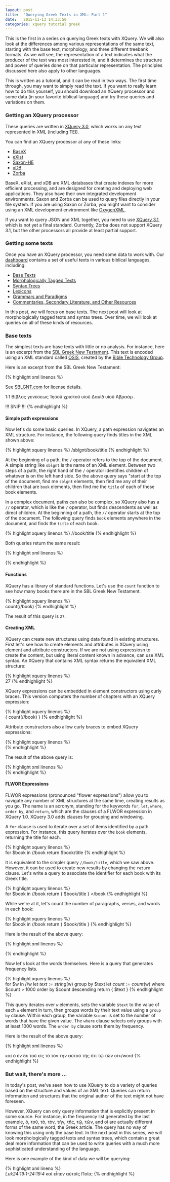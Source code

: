 ```yaml
---
layout: post
title:  "Querying Greek Texts in XML: Part 1"
date:   2015-11-13 14:33:50
categories: xquery tutorial greek
---
```


This is the first in a series on querying Greek texts with XQuery.  We will also look at the differences among various representations of the same text, starting with the base text, morphology, and three different treebank formats. As we will see, the representation of a text indicates what the producer of the text was most interested in, and it determines the structure and power of queries done on that particular representation. The principles discussed here also apply to other languages. 

This is written as a tutorial, and it can be read in two ways.  The first time through, you may want to simply read the text. If you want to really learn how to do this yourself, you should download an XQuery processor and some data (in your favorite biblical language) and try these queries and variations on them.

### Getting an XQuery processor

These queries are written in [XQuery 3.0](http://www.w3.org/TR/xquery-30/), which works on any text represented in XML (including TEI).

You can find an XQuery processor at any of these links:

- [BaseX](http://basex.org)
- [eXist](http://exist-db.org/exist/apps/homepage/index.html)
- [Saxon-HE](http://www.saxonica.com/download/opensource.xml)
- [xDB](https://community.emc.com/docs/DOC-3155)
- [Zorba](http://www.zorba.io/home)

BaseX, eXist, and xDB are XML databases that create indexes for more efficient processing, and are designed for creating and deploying web applications. They also have their own integrated development environments. Saxon and Zorba can be used to query files directly in your file system.  If you are using Saxon or Zorba, you might want to consider using an XML development environment like [OxygenXML](http://www.oxygenxml.com/).

If you want to query JSON and XML together, you need to use [XQuery 3.1](http://www.w3.org/TR/xquery-31/), which is not yet a final standard.  Currently, Zorba does not support XQuery 3.1, but the other processors all provide at least partial support.

### Getting some texts

Once you have an XQuery processor, you need some data to work with. Our [dashboard](/dashboard/) contains a set of useful texts in various biblical languages, including:

- [Base Texts](/dashboard/#base-texts)
- [Morphologically Tagged Texts](/dashboard/#morphologically-tagged-texts)
- [Syntax Trees](/dashboard/#syntax-trees)
- [Lexicons](/dashboard/#lexicons)
- [Grammars and Paradigms](/dashboard/#grammars-and-paradigms)
- [Commentaries, Secondary Literature, and Other Resources](/dashboard/#commentaries-secondary-literature-and-other-resources)

In this post, we will focus on base texts.  The next post will look at morphologically tagged texts and syntax trees.  Over time, we will look at queries on all of these kinds of resources.

### Base texts

The simplest texts are base texts with little or no analysis. For instance, here is an excerpt from the [SBL Greek New Testament](http://sblgnt.com/).   This text is encoded using an
XML standard called [OSIS](http://www.bibletechnologies.net/), created by the [Bible Technology Group](http://www.bibletechnologies.net/AboutBTG.dsp.html).

Here is an excerpt from the SBL Greek New Testament:

{% highlight xml linenos %} 
<sblgnt>
  <title>
    <p>The Greek New Testament: SBL Edition</p>
    <p>Michael W. Holmes, General Editor</p>
    <p>Copyright 2010 Logos Bible Software and the Society of Biblical Literature</p>
  </title>
  <license>
    <p>See <a href="http://SBLGNT.com">SBLGNT.com</a> for license details.</p>
  </license>
  <book id="Mt">
    <title>ΚΑΤΑ ΜΑΘΘΑΙΟΝ</title>
    <p>
      <verse-number id="Matthew 1:1">1:1</verse-number>
      <w>Βίβλος</w>
      <suffix> </suffix>
      <w>γενέσεως</w>
      <suffix> </suffix>
      <w>Ἰησοῦ</w>
      <suffix> </suffix>
      <w>χριστοῦ</w>
      <suffix> </suffix>
      <w>υἱοῦ</w>
      <suffix> </suffix>
      <w>Δαυὶδ</w>
      <suffix> </suffix>
      <w>υἱοῦ</w>
      <suffix> </suffix>
      <w>Ἀβραάμ</w>
      <suffix>.  </suffix>
    </p>
    !!! SNIP !!!
{% endhighlight %}

#### Simple path expressions

Now let's do some basic queries.  In XQuery, a path expression navigates an XML structure. For instance, the following query finds titles in the XML shown above:

{% highlight xquery linenos %} 
/sblgnt/book/title
{% endhighlight %}

At the beginning of a path, the `/` operator refers to the top of the document.  A simple string like `sblgnt` is the name of an XML element. Between two steps of a path, the right hand of the `/` operator identifies children of whatever is on the left hand side. So the above query says "start at the top of the document, find me `sblgnt` elements, then find me any of their children that are `book` elements, then find me the `title` of each of these book elements.

In a complex document, paths can also be complex, so XQuery also has a `//` operator, which is like the `/` operator, but finds descendents as well as direct children.  At the beginning of a path, the `//` operator starts at the top of the document. The following query finds `book` elements anywhere in the document, and finds the `title` of each book.

{% highlight xquery linenos %} 
//book/title
{% endhighlight %}

Both queries return the same result:

{% highlight xml linenos %} 
<?xml version="1.0" encoding="UTF-8"?>
<title>ΚΑΤΑ ΜΑΘΘΑΙΟΝ</title>
<title>ΚΑΤΑ ΜΑΡΚΟΝ</title>
<title>ΚΑΤΑ ΛΟΥΚΑΝ</title>
<title>ΚΑΤΑ ΙΩΑΝΝΗΝ</title>
<title>ΠΡΑΞΕΙΣ ΑΠΟΣΤΟΛΩΝ</title>
<title>ΠΡΟΣ ΡΩΜΑΙΟΥΣ</title>
<title>ΠΡΟΣ ΚΟΡΙΝΘΙΟΥΣ Α</title>
<title>ΠΡΟΣ ΚΟΡΙΝΘΙΟΥΣ Β</title>
<title>ΠΡΟΣ ΓΑΛΑΤΑΣ</title>
<title>ΠΡΟΣ ΕΦΕΣΙΟΥΣ</title>
<title>ΠΡΟΣ ΦΙΛΙΠΠΗΣΙΟΥΣ</title>
<title>ΠΡΟΣ ΚΟΛΟΣΣΑΕΙΣ</title>
<title>ΠΡΟΣ ΘΕΣΣΑΛΟΝΙΚΕΙΣ Α</title>
<title>ΠΡΟΣ ΘΕΣΣΑΛΟΝΙΚΕΙΣ Β</title>
<title>ΠΡΟΣ ΤΙΜΟΘΕΟΝ Α</title>
<title>ΠΡΟΣ ΤΙΜΟΘΕΟΝ Β</title>
<title>ΠΡΟΣ ΤΙΤΟΝ</title>
<title>ΠΡΟΣ ΦΙΛΗΜΟΝΑ</title>
<title>ΠΡΟΣ ΕΒΡΑΙΟΥΣ</title>
<title>ΙΑΚΩΒΟΥ</title>
<title>ΠΕΤΡΟΥ Α</title>
<title>ΠΕΤΡΟΥ Β</title>
<title>ΙΩΑΝΝΟΥ Α</title>
<title>ΙΩΑΝΝΟΥ Β</title>
<title>ΙΩΑΝΝΟΥ Γ</title>
<title>ΙΟΥΔΑ</title>
<title>ΑΠΟΚΑΛΥΨΙΣ ΙΩΑΝΝΟΥ</title>
{% endhighlight %}

#### Functions

XQuery has a library of standard functions.  Let's use the `count` function to see how many books there are in the SBL Greek New Testament.

{% highlight xquery linenos %}  
count(//book)
{% endhighlight %}

The result of this query is `27`.

#### Creating XML

XQuery can create new structures using data found in existing structures.  First let's see how to create elements and attributes in XQuery using element and attribute constructors.  If we are not using expressiosn to create the content, but using literal content known in advance, can use XML syntax. An XQuery that contains XML syntax returns the equivalent XML structure:

{% highlight xquery linenos %}  
<count src="sblgnt">27</count>
{% endhighlight %}

XQuery expressions can be embedded in element constructors using curly braces.  This version computers the number of chapters with an XQuery expression:

{% highlight xquery linenos %}  
<count src="sblgnt">{ count(//book) }</count>
{% endhighlight %}

Attribute constructors also allow curly braces to embed XQuery expressions:

{% highlight xquery linenos %}  
<count src="sblgnt" n="{ count(//book) }"/>
{% endhighlight %}

The result of the above query is:

{% highlight xml linenos %}  
<count src="sblgnt" n="27"/>
{% endhighlight %}


#### FLWOR Expressions

FLWOR expressions (pronounced "flower expressions") allow you to navigate any number of XML structures at the same time, creating results as you go.  The name is an acronym, standing for the keywords `for`, `let`, `where`, `order by`, and `return`, which are the clauses of a FLWOR expression in XQuery 1.0.  XQuery 3.0 adds clauses for grouping and windowing.

A `for` clause is used to iterate over a set of items identified by a path expression.  For instance, this query iterates over the `book` elements, returning the title for each.

{% highlight xquery linenos %}  
for $book in //book
return $book/title
{% endhighlight %}

It is equivalent to the simpler query `//book/title`, which we saw above. However, it can be used to create new results by changing the `return` clause.  Let's write a query to associate the identifier for each book with its Greek title.

{% highlight xquery linenos %}  
for $book in //book
return 
  <book id="{$book/@id}">
    {
      $book/title
    }
  </book
{% endhighlight %}

While we're at it, let's count the number of paragraphs, verses, and words in each book:

{% highlight xquery linenos %}  
for $book in //book
return 
  <book 
    id="{$book/@id}" 
    paragraphs="{count($book/p)}" 
    verses="{count($book//verse-number)}" 
    words="{count($book//w)}">
    {
      $book/title
    }
  </book>
{% endhighlight %}

Here is the result of the above query:

{% highlight xml linenos %}  
<?xml version="1.0" encoding="UTF-8"?>
<book id="Mt" paragraphs="211" verses="1068" words="18329">
   <title>ΚΑΤΑ ΜΑΘΘΑΙΟΝ</title>
</book>
<book id="Mk" paragraphs="125" verses="673" words="11286">
   <title>ΚΑΤΑ ΜΑΡΚΟΝ</title>
</book>
<book id="Lu" paragraphs="211" verses="1149" words="19446">
   <title>ΚΑΤΑ ΛΟΥΚΑΝ</title>
</book>
<book id="Jn" paragraphs="138" verses="866" words="15438">
   <title>ΚΑΤΑ ΙΩΑΝΝΗΝ</title>
</book>
<book id="Ac" paragraphs="163" verses="1002" words="18412">
   <title>ΠΡΑΞΕΙΣ ΑΠΟΣΤΟΛΩΝ</title>
</book>
<book id="Ro" paragraphs="85" verses="430" words="7055">
   <title>ΠΡΟΣ ΡΩΜΑΙΟΥΣ</title>
</book>
<book id="1Co" paragraphs="87" verses="437" words="6812">
   <title>ΠΡΟΣ ΚΟΡΙΝΘΙΟΥΣ Α</title>
</book>
<book id="2Co" paragraphs="48" verses="256" words="4473">
   <title>ΠΡΟΣ ΚΟΡΙΝΘΙΟΥΣ Β</title>
</book>
<book id="Gal" paragraphs="31" verses="149" words="2226">
   <title>ΠΡΟΣ ΓΑΛΑΤΑΣ</title>
</book>
<book id="Eph" paragraphs="25" verses="155" words="2416">
   <title>ΠΡΟΣ ΕΦΕΣΙΟΥΣ</title>
</book>
<book id="Php" paragraphs="23" verses="104" words="1626">
   <title>ΠΡΟΣ ΦΙΛΙΠΠΗΣΙΟΥΣ</title>
</book>
<book id="Col" paragraphs="20" verses="95" words="1580">
   <title>ΠΡΟΣ ΚΟΛΟΣΣΑΕΙΣ</title>
</book>
<book id="1Th" paragraphs="17" verses="89" words="1473">
   <title>ΠΡΟΣ ΘΕΣΣΑΛΟΝΙΚΕΙΣ Α</title>
</book>
<book id="2Th" paragraphs="11" verses="47" words="820">
   <title>ΠΡΟΣ ΘΕΣΣΑΛΟΝΙΚΕΙΣ Β</title>
</book>
<book id="1Tim" paragraphs="26" verses="113" words="1591">
   <title>ΠΡΟΣ ΤΙΜΟΘΕΟΝ Α</title>
</book>
<book id="2Tim" paragraphs="17" verses="83" words="1235">
   <title>ΠΡΟΣ ΤΙΜΟΘΕΟΝ Β</title>
</book>
<book id="Tit" paragraphs="14" verses="46" words="659">
   <title>ΠΡΟΣ ΤΙΤΟΝ</title>
</book>
<book id="Phm" paragraphs="7" verses="25" words="334">
   <title>ΠΡΟΣ ΦΙΛΗΜΟΝΑ</title>
</book>
<book id="Heb" paragraphs="57" verses="303" words="4935">
   <title>ΠΡΟΣ ΕΒΡΑΙΟΥΣ</title>
</book>
<book id="Jam" paragraphs="25" verses="108" words="1739">
   <title>ΙΑΚΩΒΟΥ</title>
</book>
<book id="1Pe" paragraphs="21" verses="105" words="1678">
   <title>ΠΕΤΡΟΥ Α</title>
</book>
<book id="2Pe" paragraphs="13" verses="61" words="1098">
   <title>ΠΕΤΡΟΥ Β</title>
</book>
<book id="1Jn" paragraphs="23" verses="105" words="2137">
   <title>ΙΩΑΝΝΟΥ Α</title>
</book>
<book id="2Jn" paragraphs="4" verses="13" words="245">
   <title>ΙΩΑΝΝΟΥ Β</title>
</book>
<book id="3Jn" paragraphs="8" verses="15" words="219">
   <title>ΙΩΑΝΝΟΥ Γ</title>
</book>
<book id="Jud" paragraphs="8" verses="25" words="459">
   <title>ΙΟΥΔΑ</title>
</book>
<book id="Re" paragraphs="136" verses="405" words="9833">
   <title>ΑΠΟΚΑΛΥΨΙΣ ΙΩΑΝΝΟΥ</title>
</book>
{% endhighlight %}

Now let's look at the words themselves. Here is a query that generates frequency lists.

{% highlight xquery linenos %}  
for $w in //w
let $text := string($w)
group by $text
let $count := count($w)
where $count > 1000
order by $count descending
return <word count="{$count}">{ $text }</word>
{% endhighlight %}

This query iterates over `w` elements, sets the variable `$text` to the value of each `w` element in turn, then groups words by their text value using a `group by` clause.  Within each group, the variable `$count` is set to the number of words that have the given value.  The `where` clause selects only groups with at least 1000 words.  The `order by` clause sorts them by frequency. 

Here is the result of the above query:

{% highlight xml linenos %}  
<?xml version="1.0" encoding="UTF-8"?>
<word count="8563">καὶ</word>
<word count="2798">ὁ</word>
<word count="2680">ἐν</word>
<word count="2597">δὲ</word>
<word count="2498">τοῦ</word>
<word count="1744">εἰς</word>
<word count="1655">τὸ</word>
<word count="1560">τὸν</word>
<word count="1508">τὴν</word>
<word count="1413">αὐτοῦ</word>
<word count="1298">τῆς</word>
<word count="1283">ὅτι</word>
<word count="1225">τῷ</word>
<word count="1203">τῶν</word>
<word count="1076">οἱ</word
{% endhighlight %}

###  But wait, there's more ...

In today's post, we've seen how to use XQuery to do a variety of queries based on the structure and values of an XML text. Queries can return information and structures that the original author of the text might not have foreseen.

However, XQuery can only query information that is explicitly present in some source. For instance, in the frequency list generated by the last example, ὁ, τοῦ, τὸ, τὸν, τὴν, τῆς, τῷ, τῶν, and οἱ are actually different forms of the same word, the Greek article. The query has no way of knowing this using only the base text. In the next post in this series, we will look morphologically tagged texts and syntax trees, which contain a great deal more information that can be used to write queries with a much more sophisticated understanding of the language. 

Here is one example of the kind of data we will be querying:

{% highlight xml lineno %}    
    <sentence>
      <cite>Luk24:19:1-24:19:4</cite>
      <wg nodeId="420240190010040" class="cl" role="s">
        <w morphId="42024019001" class="conj" lemma="καί">καὶ</w>
        <wg nodeId="420240190020030" class="cl">
          <wg nodeId="420240190020020" class="cl" head="true">
            <w morphId="42024019002" 
               class="verb" 
               role="v"
               head="true" 
               lemma="λέγω"
               person="third"
               number="singular"
               tense="aorist"
               voice="active"
               mood="indicative">εἶπεν</w>
            <w morphId="42024019003" 
               class="pron" 
               role="io" 
               lemma="αὐτός" 
               case="dative"
               gender="masculine"
               number="plural">αὐτοῖς</w>
          </wg>
          <w morphId="42024019004" 
             class="pron" 
             lemma="ποῖος" 
             case="accusative"
             gender="neuter"
             number="plural">Ποῖα;</w>
        </wg>
      </wg>
    </sentence>
{% endhighlight %}

